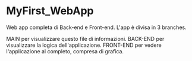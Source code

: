 # MyFirst_WebApp
Web app completa di Back-end e Front-end.
L'app è divisa in 3 branches.

MAIN per visualizzare questo file di informazioni.
BACK-END per visualizzare la logica dell'applicazione.
FRONT-END per vedere l'applicazione al completo, compresa di grafica.
